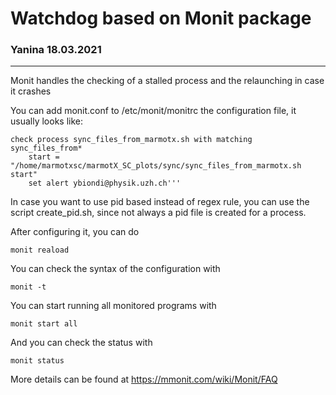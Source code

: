 # Watchdog based on Monit package #
### Yanina 18.03.2021 ###
---

Monit handles the checking of a stalled process and the relaunching in case it crashes

You can add monit.conf to /etc/monit/monitrc the configuration file, it usually looks like:

    check process sync_files_from_marmotx.sh with matching sync_files_from*
        start = "/home/marmotxsc/marmotX_SC_plots/sync/sync_files_from_marmotx.sh start"
        set alert ybiondi@physik.uzh.ch'''

In case you want to use pid based instead of regex rule, you can use the script create_pid.sh, since not always a pid file is created for a process.

After configuring it, you can do

    monit reaload

You can check the syntax of the configuration with

    monit -t

You can start running all monitored programs with

    monit start all

And you can check the status with

    monit status 
    
More details can be found at https://mmonit.com/wiki/Monit/FAQ
